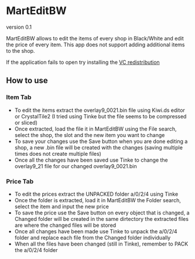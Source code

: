 # MartEditBW
version 0.1

MartEditBW allows to edit the items of every shop  in Black/White and edit the price of every item.
This app does not support adding additional items to the shop.

If the application fails to open try installing the [VC redistribution](https://learn.microsoft.com/en-us/cpp/windows/latest-supported-vc-redist?view=msvc-170)

## How to use

### Item Tab
- To edit the items extract the overlay9_0021.bin file using Kiwi.ds editor or CrystalTile2 (I tried using Tinke but the file seems to be compressed or sliced)
- Once extracted, load the file it in MartEditBW using the File search, select the shop, the slot and the new item you want to change
- To save your changes use the Save button when you are done editing a shop, a new .bin file will be created with the changes (saving multiple times does not create multiple files)
- Once all the changes have been saved use Tinke to change the overlay9_21 file for our changed overlay9_0021.bin

### Price Tab
- To edit the prices extract the UNPACKED folder a/0/2/4 using Tinke
- Once the folder is extracted, load it in MartEditBW the Folder search, select the item and input the new price
- To save the price use the Save button on every object that is changed, a Changed folder will be created in the same dirtectory the extracted files are where the changed files will be stored
- Once all changes have been made use Tinke to unpack the a/0/2/4 folder and replace each file from the Changed folder individually
- When all the files have been changed (still in Tinke), remember to PACK the a/0/2/4 folder
